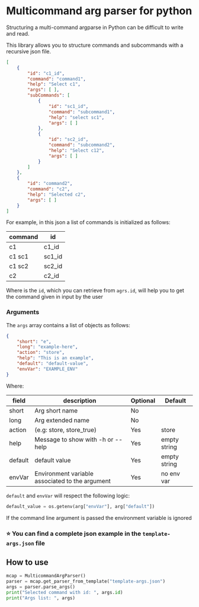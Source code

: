 # Multicommand arg parser for python

Structuring a multi-command argparse in Python can be difficult to write and read.

This library allows you to structure commands and subcommands with a recursive json file.


```json
[
    {
        "id": "c1_id",
        "command": "command1",
        "help": "Select c1",
        "args": [ ],
        "subCommands": [
            {
                "id": "sc1_id",
                "command": "subcommand1",
                "help": "select sc1",
                "args": [ ]
            },
            {
                "id": "sc2_id",
                "command": "subcommand2",
                "help": "Select c12",
                "args": [ ]
            }
        ]
    },
    {
        "id": "command2",
        "command": "c2",
        "help": "Selected c2",
        "args": [ ]
    }
]
```

For example, in this json a list of commands is initialized as follows:

| command | id     |
| ------- | ------ |
| c1      | c1_id  |
| c1 sc1  | sc1_id |
| c1 sc2  | sc2_id |
| c2      | c2_id  |

Where is the `id`, which you can retrieve from `agrs.id`, will help you to get
the command given in input by the user

### Arguments

The `args` array contains a list of objects as follows:

```json
{
    "short": "e",
    "long": "example-here",
    "action": "store",
    "help": "This is an example",
    "default": "default-value",
    "envVar": "EXAMPLE_ENV"
}
```

Where:

| field   | description                                     | Optional | Default      |
| ------- | ----------------------------------------------- | -------- | ------------ |
| short   | Arg short name                                  | No       |              |
| long    | Arg extended name                               | No       |              |
| action  | (e.g: store, store_true)                        | Yes      | store        |
| help    | Message to show with -h or --help               | Yes      | empty string |
| default | default value                                   | Yes      | empty string |
| envVar  | Environment variable associated to the argument | Yes      | no env var   |

`default` and `envVar` will respect the following logic:

```python
default_value = os.getenv(arg["envVar"], arg["default"])
```
If the command line argument is passed the environment variable is ignored

### :star: You can find a complete json example in the `template-args.json` file


## How to use

```python
mcap = MulticommandArgParser()
parser = mcap.get_parser_from_template("template-args.json")
args = parser.parse_args()
print("Selected command with id: ", args.id)
print("Args list: ", args)
```

